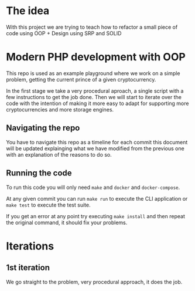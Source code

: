# The idea
With this project we are trying to teach how to refactor a small piece of code using OOP + Design using SRP and SOLID

# Modern PHP development with OOP

This repo is used as an example playground where we work on a simple problem,
getting the current prince of a given cryptocurrency.

In the first stage we take a very procedural aproach, a single script with
a few instructions to get the job done. Then we will start to iterate over
the code with the intention of making it more easy to adapt for supporting
more cryptocurrencies and more storage engines.

## Navigating the repo

You have to navigate this repo as a timeline for each commit this document will
be updated explainging what we have modified from the previous one with an
explanation of the reasons to do so.

## Running the code

To run this code you will only need `make` and `docker` and `docker-compose`.

At any given commit you can run `make run` to execute the CLI application or
`make test` to execute the test suite.

If you get an error at any point try executing `make install` and then repeat
the original command, it should fix your problems.


# Iterations

## 1st iteration

We go straight to the problem, very procedural approach, it does the job.
